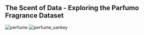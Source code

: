 ## The Scent of Data - Exploring the Parfumo Fragrance Dataset

![perfume](https://github.com/user-attachments/assets/df1e7e23-f7ac-41c4-a5d4-147c8e65a27d)
![perfume_sankey](https://github.com/user-attachments/assets/cbd8e01a-25a2-44a2-9d52-f50de1bc0209)
